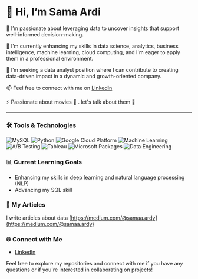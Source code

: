 # 👋 Hi, I’m Sama Ardi

👀 I’m passionate about leveraging data to uncover insights that support well-informed decision-making.

🌱 I'm currently enhancing my skills in data science, analytics, business intelligence, machine learning, cloud computing, and I'm eager to apply them in a professional environment.

💞️ I’m seeking a data analyst position where I can contribute to creating data-driven impact in a dynamic and growth-oriented company.

📫 Feel free to connect with me on [LinkedIn](https://www.linkedin.com/in/samaardi/)

⚡ Passionate about movies 🎥 . let's talk about them 🍿 

---

### 🛠️ Tools & Technologies


![MySQL](https://img.shields.io/badge/MySQL-00758F?style=for-the-badge&logo=mysql&logoColor=white)
![Python](https://img.shields.io/badge/Python-3776AB?style=for-the-badge&logo=python&logoColor=white)
![Google Cloud Platform](https://img.shields.io/badge/Google_Cloud_Platform-4285F4?style=for-the-badge&logo=google-cloud&logoColor=white)
![Machine Learning](https://img.shields.io/badge/Machine_Learning-FF6F00?style=for-the-badge&logo=machine-learning&logoColor=white)
![A/B Testing](https://img.shields.io/badge/A/B_Testing-990000?style=for-the-badge&logo=ab-testing&logoColor=white)
![Tableau](https://img.shields.io/badge/Tableau-E97627?style=for-the-badge&logo=tableau&logoColor=white)
![Microsoft Packages](https://img.shields.io/badge/Microsoft_Packages-0078D4?style=for-the-badge&logo=microsoft&logoColor=white)
![Data Engineering](https://img.shields.io/badge/Data%20Engineering-3776AB?style=for-the-badge&logo=data&logoColor=white)

### 📊 Current Learning Goals

- Enhancing my skills in deep learning and natural language processing (NLP)
- Advancing my SQL skill

### 📝 My Articles

I write articles about data [https://medium.com/@samaa.ardy](https://medium.com/@samaa.ardy)

### 🌐 Connect with Me

- [LinkedIn](https://www.linkedin.com/in/samaardi/)

Feel free to explore my repositories and connect with me if you have any questions or if you're interested in collaborating on projects!
